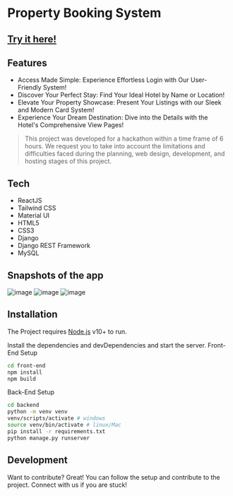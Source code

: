 # Property Booking System

## [Try it here!](https://hotel-rental.onrender.com/login)

## Features

- Access Made Simple: Experience Effortless Login with Our User-Friendly System!
- Discover Your Perfect Stay: Find Your Ideal Hotel by Name or Location!
- Elevate Your Property Showcase: Present Your Listings with our Sleek and Modern Card System!
- Experience Your Dream Destination: Dive into the Details with the Hotel's Comprehensive View Pages!

> This project was developed for a hackathon within a time frame of 6 hours.
> We request you to take into account the limitations and difficulties faced during the planning, web design, development, and hosting stages of this project.

## Tech

- ReactJS
- Tailwind CSS
- Material UI
- HTML5
- CSS3
- Django
- Django REST Framework
- MySQL

## Snapshots of the app
![image](https://user-images.githubusercontent.com/89148170/220549580-67f60ece-f173-44b0-9475-0215ce8b5b43.png)
![image](https://user-images.githubusercontent.com/89148170/220549810-a7629dbf-03b4-4ac2-adc4-0d0fd6213c15.png)
![image](https://user-images.githubusercontent.com/89148170/220550112-ab9e9d3e-3dfb-49dc-9598-646c95d58ff3.png)

## Installation

The Project requires [Node.js](https://nodejs.org/) v10+ to run.

Install the dependencies and devDependencies and start the server.
Front-End Setup

```sh
cd front-end
npm install
npm build
```

Back-End Setup

```sh
cd backend
python -m venv venv
venv/scripts/activate # windows
source venv/bin/activate # linux/Mac
pip install -r requirements.txt
python manage.py runserver
```

## Development

Want to contribute? Great!
You can follow the setup and contribute to the project. Connect with us if you are stuck!
